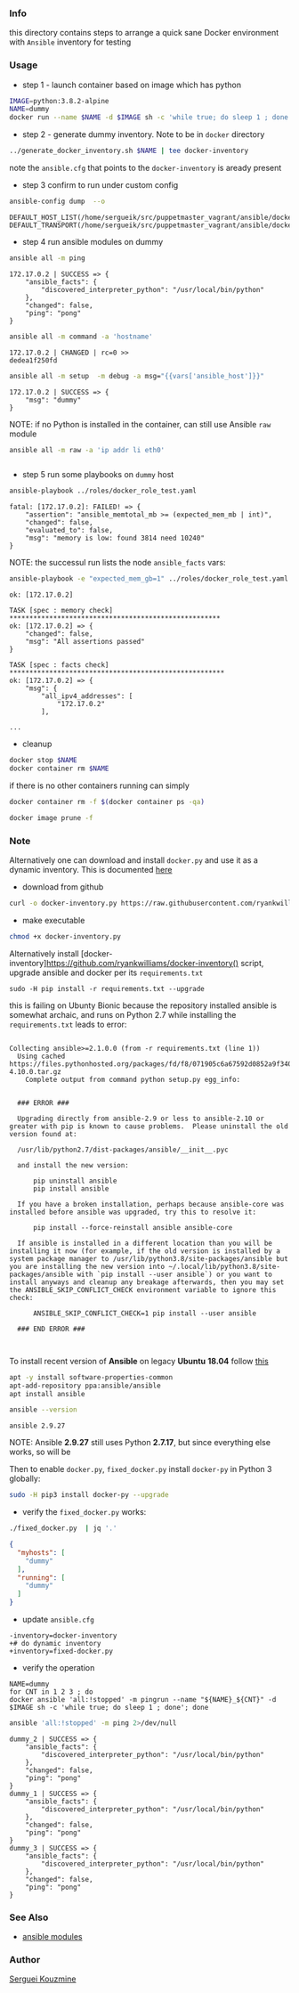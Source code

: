 ### Info

this directory contains steps to arrange a quick sane Docker environment with `Ansible` inventory for testing

### Usage
* step 1 - launch container based on image which has python
```sh
IMAGE=python:3.8.2-alpine
NAME=dummy
docker run --name $NAME -d $IMAGE sh -c 'while true; do sleep 1 ; done'
```
* step 2 - generate dummy inventory. Note to be in `docker` directory

```sh
../generate_docker_inventory.sh $NAME | tee docker-inventory
```
note the `ansible.cfg` that points to the `docker-inventory` is aready present
* step 3 confirm to run under custom config

```sh
ansible-config dump  --o
```
```text
DEFAULT_HOST_LIST(/home/sergueik/src/puppetmaster_vagrant/ansible/docker/ansible
DEFAULT_TRANSPORT(/home/sergueik/src/puppetmaster_vagrant/ansible/docker/ansible
```
* step 4 run ansible modules on dummy
```sh
ansible all -m ping
```
```text
172.17.0.2 | SUCCESS => {
    "ansible_facts": {
        "discovered_interpreter_python": "/usr/local/bin/python"
    },
    "changed": false,
    "ping": "pong"
}

```
```sh
ansible all -m command -a 'hostname'
```
```text
172.17.0.2 | CHANGED | rc=0 >>
dedea1f250fd
```

```sh
ansible all -m setup  -m debug -a msg="{{vars['ansible_host']}}"
```
```text
172.17.0.2 | SUCCESS => {
    "msg": "dummy"
}

```
NOTE: if no Python is installed in the container, can still use Ansible `raw` module
```sh
ansible all -m raw -a 'ip addr li eth0'
```
```text
```
* step 5 run some playbooks on `dummy` host
```sh
ansible-playbook ../roles/docker_role_test.yaml
```
```text
fatal: [172.17.0.2]: FAILED! => {
    "assertion": "ansible_memtotal_mb >= (expected_mem_mb | int)",
    "changed": false,
    "evaluated_to": false,
    "msg": "memory is low: found 3814 need 10240"
}

```
NOTE: the successul run lists the node `ansible_facts` vars:
```sh
ansible-playbook -e "expected_mem_gb=1" ../roles/docker_role_test.yaml
```
```text
ok: [172.17.0.2]

TASK [spec : memory check] *****************************************************
ok: [172.17.0.2] => {
    "changed": false,
    "msg": "All assertions passed"
}

TASK [spec : facts check] ******************************************************
ok: [172.17.0.2] => {
    "msg": {
        "all_ipv4_addresses": [
            "172.17.0.2"
        ],

...
```
* cleanup

```sh
docker stop $NAME
docker container rm $NAME
```
if there is no other containers running can simply

```sh
docker container rm -f $(docker container ps -qa)
```
```sh
docker image prune -f
```
### Note

Alternatively one can download and install `docker.py` and use it as a dynamic inventory. This is documented [here](https://docs.ansible.com/ansible/latest/collections/community/docker/docker_containers_inventory.html)

*  download from github

```sh
curl -o docker-inventory.py https://raw.githubusercontent.com/ryankwilliams/docker-inventory/master/src/docker_inventory.py
```
* make executable
```sh
chmod +x docker-inventory.py
```

Alternatively
install [docker-inventory]https://github.com/ryankwilliams/docker-inventory() script, upgrade ansible and docker per its `requirements.txt`
```
sudo -H pip install -r requirements.txt --upgrade
```
this is failing on Ubunty Bionic  because the repository installed ansible is somewhat archaic, and runs on Python 2.7 while installing the `requirements.txt` leads to error:
```text

Collecting ansible>=2.1.0.0 (from -r requirements.txt (line 1))
  Using cached https://files.pythonhosted.org/packages/fd/f8/071905c6a67592d0852a9f340f6ab9226861eeeb97fdf4068642b22edcf3/ansible-4.10.0.tar.gz
    Complete output from command python setup.py egg_info:


  ### ERROR ###

  Upgrading directly from ansible-2.9 or less to ansible-2.10 or greater with pip is known to cause problems.  Please uninstall the old version found at:

  /usr/lib/python2.7/dist-packages/ansible/__init__.pyc

  and install the new version:

      pip uninstall ansible
      pip install ansible

  If you have a broken installation, perhaps because ansible-core was installed before ansible was upgraded, try this to resolve it:

      pip install --force-reinstall ansible ansible-core

  If ansible is installed in a different location than you will be installing it now (for example, if the old version is installed by a system package manager to /usr/lib/python3.8/site-packages/ansible but you are installing the new version into ~/.local/lib/python3.8/site-packages/ansible with `pip install --user ansible`) or you want to install anyways and cleanup any breakage afterwards, then you may set the ANSIBLE_SKIP_CONFLICT_CHECK environment variable to ignore this check:

      ANSIBLE_SKIP_CONFLICT_CHECK=1 pip install --user ansible

  ### END ERROR ###



```

To install recent version of __Ansible__ on  legacy __Ubuntu__ __18.04__ follow [this](https://www.cyberciti.biz/faq/how-to-install-and-configure-latest-version-of-ansible-on-ubuntu-linux/)
```sh
apt -y install software-properties-common
apt-add-repository ppa:ansible/ansible
apt install ansible
```
```sh
ansible --version
```
```text
ansible 2.9.27
```

NOTE: Ansible __2.9.27__ still uses Python __2.7.17__, but since everything else works, so will be


Then to enable `docker.py`, `fixed_docker.py` install `docker-py` in Python 3 globally:
```sh
sudo -H pip3 install docker-py --upgrade
```
*  verify  the `fixed_docker.py` works:

```sh
./fixed_docker.py  | jq '.'
```
```json
{
  "myhosts": [
    "dummy"
  ],
  "running": [
    "dummy"
  ]
}
```
* update `ansible.cfg` 

```text
-inventory=docker-inventory
+# do dynamic inventory
+inventory=fixed-docker.py
```
* verify the operation

```
NAME=dummy
for CNT in 1 2 3 ; do
docker ansible 'all:!stopped' -m pingrun --name "${NAME}_${CNT}" -d $IMAGE sh -c 'while true; do sleep 1 ; done'; done
```
```sh
ansible 'all:!stopped' -m ping 2>/dev/null
```
```text
dummy_2 | SUCCESS => {
    "ansible_facts": {
        "discovered_interpreter_python": "/usr/local/bin/python"
    },
    "changed": false,
    "ping": "pong"
}
dummy_1 | SUCCESS => {
    "ansible_facts": {
        "discovered_interpreter_python": "/usr/local/bin/python"
    },
    "changed": false,
    "ping": "pong"
}
dummy_3 | SUCCESS => {
    "ansible_facts": {
        "discovered_interpreter_python": "/usr/local/bin/python"
    },
    "changed": false,
    "ping": "pong"
}

```
### See Also

  * [ansible modules](https://docs.ansible.com/ansible/2.9/modules/modules_by_category.html)

### Author
[Serguei Kouzmine](kouzmine_serguei@yahoo.com)

